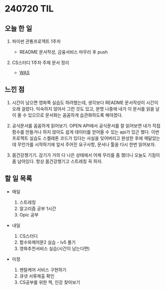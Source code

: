 # 240720 TIL

## 오늘 한 일
1. 파이썬 관통프로젝트 1주차
    - README 문서작성, 금융서비스 마무리 후 push

2. CS스터디 1주차 주제 문서 정리
    - [WAS](./CS_Study/WAS.md)

## 느낀 점
1. 시간이 남으면 영화쪽 실습도 하려했는데, 생각보다 README 문서작성이 시간이 오래 걸렸다. 익숙하지 않아서 그런 것도 있고, 분명 나중에 내가 이 문서를 읽을 날이 올 수 있으므로 문서화는 꼼꼼하게 습관화하도록 해야겠다.

2. 공식문서를 꼼꼼하게 읽어보기. OPEN API에서 공식문서를 잘 읽어보면 내가 직접 함수를 만들거나 하지 않아도 쉽게 데이터를 얻어올 수 있는 api가 있곤 했다. 이번 프로젝트 실습도 스켈레톤 코드가 있다는 사실을 잊어버리고 완성한 후에 깨달았는데 무언가를 시작하기에 앞서 주어진 요구사항, 문서나 툴을 다시 한번 읽어보자.

3. 몸건강챙기기. 감기가 거의 다 나은 상태에서 어제 무리를 좀 했더니 오늘도 기침이 좀 남아있다. 항상 몸건강챙기고 스트레칭 꼭 하자.

## 할 일 목록
 - 매일
    1. 스트레칭
    2. 알고리즘 공부 1시간
    3. Opic 공부

 - 내일
    1. CS스터디
    2. 함수와제어문2 실습 - lv5 풀기
    3. 영화추천서비스 실습(시간이 남는다면)

 - 미정
    1. 멘탈케어 서비스 구현하기
    2. 큐넷 서류제출 확인
    3. CS공부를 위한 책, 인강 찾아보기